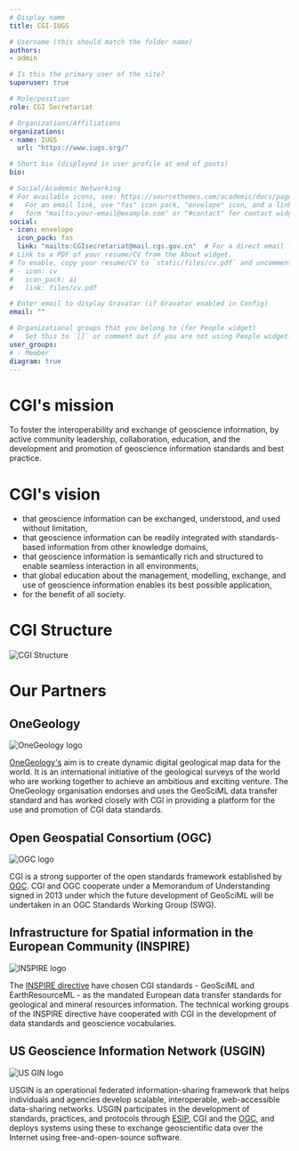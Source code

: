 ```yaml
---
# Display name
title: CGI-IUGS

# Username (this should match the folder name)
authors:
- admin

# Is this the primary user of the site?
superuser: true

# Role/position
role: CGI Secretariat

# Organizations/Affiliations
organizations:
- name: IUGS  
  url: "https://www.iugs.org/"

# Short bio (displayed in user profile at end of posts)
bio: 

# Social/Academic Networking
# For available icons, see: https://sourcethemes.com/academic/docs/page-builder/#icons
#   For an email link, use "fas" icon pack, "envelope" icon, and a link in the
#   form "mailto:your-email@example.com" or "#contact" for contact widget.
social:
- icon: envelope
  icon_pack: fas
  link: "mailto:CGIsecretariat@mail.cgs.gov.cn"  # For a direct email link, use "edlew@bgs.ac.uk".
# Link to a PDF of your resume/CV from the About widget.
# To enable, copy your resume/CV to `static/files/cv.pdf` and uncomment the lines below.
# - icon: cv
#   icon_pack: ai
#   link: files/cv.pdf

# Enter email to display Gravatar (if Gravatar enabled in Config)
email: ""

# Organizational groups that you belong to (for People widget)
#   Set this to `[]` or comment out if you are not using People widget.
user_groups:
# - Member
diagram: true
---
```


# CGI's mission

To foster the interoperability and exchange of geoscience information, by active community leadership, collaboration, education, and the development and promotion of geoscience information standards and best practice.

# CGI's vision


* that geoscience information can be exchanged, understood, and used without limitation,
* that geoscience information can be readily integrated with standards-based information from other knowledge domains,
* that geoscience information is semantically rich and structured to enable seamless interaction in all environments,
* that global education about the management, modelling, exchange, and use of geoscience information enables its best possible application,
* for the benefit of all society.

# CGI Structure

![CGI Structure](/img/CGI_Structure.jpg)

# Our Partners

## OneGeology

![OneGeology logo](/img/onegeology.jpg)

[OneGeology's](http://www.onegeology.org/) aim is to create dynamic digital geological map data for the world. It is an international initiative of the geological surveys of the world who are working together to achieve an ambitious and exciting venture. The OneGeology organisation endorses and uses the GeoSciML data transfer standard and has worked closely with CGI in providing a platform for the use and promotion of CGI data standards.

## Open Geospatial Consortium (OGC)

![OGC logo](/img/ogc_logo.jpg)

CGI is a strong supporter of the open standards framework established by [OGC](http://www.opengeospatial.org/). CGI and OGC cooperate under a Memorandum of Understanding signed in 2013 under which the future development of GeoSciML will be undertaken in an OGC Standards Working Group (SWG).

## Infrastructure for Spatial information in the European Community (INSPIRE)

![INSPIRE logo](/img/inspire_logo.jpg)

The [INSPIRE directive](http://inspire.ec.europa.eu/) have chosen CGI standards - GeoSciML and EarthResourceML - as the mandated European data transfer standards for geological and mineral resources information. The technical working groups of the INSPIRE directive have cooperated with CGI in the development of data standards and geoscience vocabularies.

## US Geoscience Information Network (USGIN)

![US GIN logo](/img/usgin.jpg)

USGIN is an operational federated information-sharing framework that helps individuals and agencies develop scalable, interoperable, web-accessible data-sharing networks. USGIN participates in the development of standards, practices, and protocols through [ESIP](http://www.esipfed.org/), CGI and the [OGC](http://www.opengeospatial.org/), and deploys systems using these to exchange geoscientific data over the Internet using free-and-open-source software.
